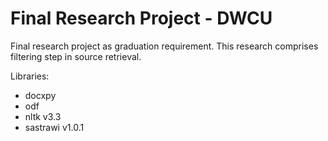 # Final Research Project - DWCU

Final research project as graduation requirement. This research comprises filtering step in source retrieval.

Libraries:
* docxpy
* odf
* nltk v3.3
* sastrawi v1.0.1
